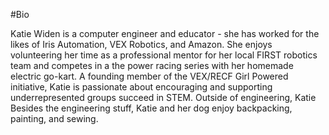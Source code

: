 #Bio

Katie Widen is a computer engineer and educator - she has worked for the likes of Iris Automation, VEX Robotics, and Amazon. She enjoys volunteering her time as a professional mentor for her local FIRST robotics team and competes in a the power racing series with her homemade electric go-kart. A founding member of the VEX/RECF Girl Powered initiative, Katie is passionate about encouraging and supporting underrepresented groups succeed in STEM. Outside of engineering, Katie  Besides the engineering stuff, Katie and her dog enjoy backpacking, painting, and sewing. 
